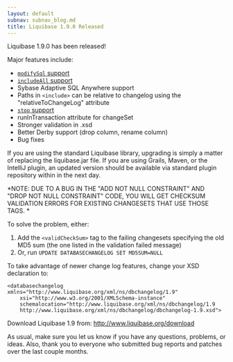```yaml
---
layout: default
subnav: subnav_blog.md
title: Liquibase 1.9.0 Released
---
```



Liquibase 1.9.0 has been released!


Major features include:


- <a href="http://www.liquibase.org/manual/modify_sql">`modifySql` support</a>
- <a href="http://www.liquibase.org/manual/includeall">`includeAll` support</a>
- Sybase Adaptive SQL Anywhere support
- Paths in `<include>` can be relative to changelog using the "relativeToChangeLog" attribute
- <a href="http://www.liquibase.org/manual/stop">`stop` support</a>
- runInTransaction attribute for changeSet
- Stronger validation in .xsd
- Better Derby support (drop column, rename column)
- Bug fixes



If you are using the standard Liquibase library, upgrading is simply a matter of replacing the liquibase.jar file.  If you are using Grails, Maven, or the IntelliJ plugin, an updated version should be available via standard plugin repository within in the next day.



*NOTE: DUE TO A BUG IN THE "ADD NOT NULL CONSTRAINT" AND "DROP NOT NULL CONSTRAINT" CODE, YOU WILL GET CHECKSUM VALIDATION ERRORS FOR EXISTING CHANGESETS THAT USE THOSE TAGS. *


To solve the problem, either:

1. Add the `<validCheckSum>` tag to the failing changesets specifying the old MD5 sum (the one listed in the validation failed message)
1. Or, run `UPDATE DATABASECHANGELOG SET MD5SUM=NULL`

To take advantage of newer change log features, change your XSD declaration to:

    <databasechangelog xmlns="http://www.liquibase.org/xml/ns/dbchangelog/1.9"
        xsi="http://www.w3.org/2001/XMLSchema-instance"
        schemalocation="http://www.liquibase.org/xml/ns/dbchangelog/1.9
        http://www.liquibase.org/xml/ns/dbchangelog/dbchangelog-1.9.xsd">

Download Liquibase 1.9 from: <a href="http://www.liquibase.org/download">http://www.liquibase.org/download</a>


As usual, make sure you let us know if you have any questions, problems, or ideas. Also, thank you to everyone who submitted bug reports and patches over the last couple months.
